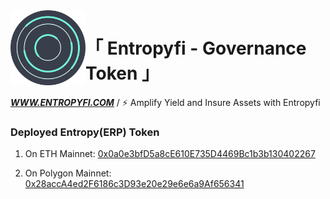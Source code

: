 <!--
 * @Author: Daniel Tong
 * @Date: 2021-07-13 00:31:57
 * @LastEditTime: 2021-07-13 22:54:25
 * @LastEditors: Zitian(Daniel) Tong
 * @Description: 
 * @FilePath: /entropy-governance/README.md
-->
<a href="https://www.entropyfi.com" target="_blank">
    <img alt="entropyfi" src="https://raw.githubusercontent.com/entropyfi/entropy-resource/master/Entropyfi.svg" width="120px" height=:"120px" align="left">
</a>

<div align="left">

# 「 Entropyfi -  Governance Token 」

**_<a href="https://www.entropyfi.com/">WWW.ENTROPYFI.COM</a>_** / ⚡️ Amplify Yield and Insure Assets with Entropyfi

</div>


### Deployed Entropy(ERP) Token
1. On ETH Mainnet: [0x0a0e3bfD5a8cE610E735D4469Bc1b3b130402267](https://etherscan.io/address/0x0a0e3bfD5a8cE610E735D4469Bc1b3b130402267)

2. On Polygon Mainnet: [0x28accA4ed2F6186c3D93e20e29e6e6a9Af656341](https://polygonscan.com/address/0x28accA4ed2F6186c3D93e20e29e6e6a9Af656341)

   
